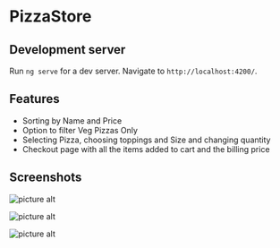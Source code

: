# PizzaStore


## Development server

Run `ng serve` for a dev server. Navigate to `http://localhost:4200/`.


## Features

* Sorting by Name and Price
* Option to filter Veg Pizzas Only
* Selecting Pizza, choosing toppings and Size and changing quantity
* Checkout page with all the items added to cart and the billing price

## Screenshots

![picture alt](https://drive.google.com/uc?export=view&id=1mRjnk_FktBvAheHmbc47aibt5QBJ6GpM "Dashboard Image")

![picture alt](https://drive.google.com/uc?export=view&id=1yRaBH1-vYzihaatHquLoCAngMyU84aSS "Pizza Details Popup")

![picture alt](https://drive.google.com/uc?export=view&id=1nNuzRvlasf9dgepwJJjV6k57j0-QlQDh "Checkout Page")

